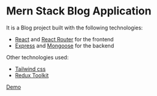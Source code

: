 # Mern Stack Blog Application

It is a Blog project built with the following technologies:
- [React](https://facebook.github.io/react/) and [React Router](https://reacttraining.com/react-router/) for the frontend
- [Express](http://expressjs.com/) and [Mongoose](http://mongoosejs.com/) for the backend

Other technologies used:
- [Tailwind css](https://tailwindcss.com/)
- [Redux Toolkit](https://redux-toolkit.js.org/)

[Demo](https://github.com/anshita-21/Journal-Junction/assets/140099324/11c829f5-4561-40b3-a2ba-e0a03122cbee
)

